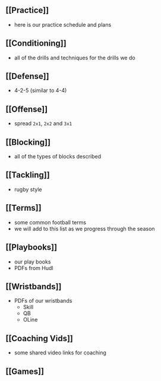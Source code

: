 ## [[Practice]]
- here is our practice schedule and plans

## [[Conditioning]]
- all of the drills and techniques for the drills we do

## [[Defense]]
- 4-2-5 (similar to 4-4)

## [[Offense]]
- spread `2x1`, `2x2` and `3x1`

## [[Blocking]]
- all of the types of blocks described

## [[Tackling]]
- rugby style 

## [[Terms]]
- some common football terms
- we will add to this list as we progress through the season

## [[Playbooks]]
- our play books
- PDFs from Hudl

## [[Wristbands]]
- PDFs of our wristbands
	- Skill
	- QB
	- OLine

## [[Coaching Vids]]
- some shared video links for coaching

## [[Games]]